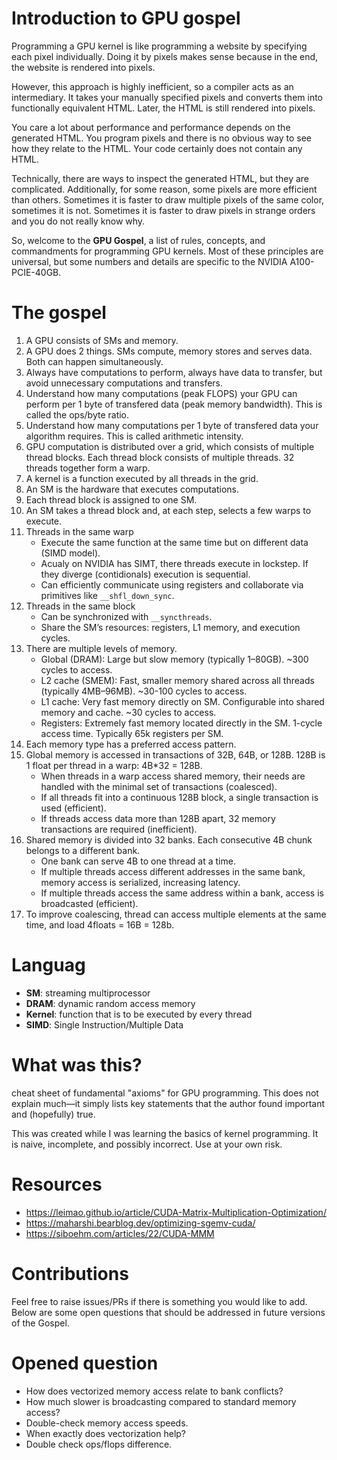 # Introduction to GPU gospel

Programming a GPU kernel is like programming a website by specifying each pixel individually. Doing it by pixels makes sense because in the end, the website is rendered into pixels.

However, this approach is highly inefficient, so a compiler acts as an intermediary. It takes your manually specified pixels and converts them into functionally equivalent HTML. Later, the HTML is still rendered into pixels.

You care a lot about performance and performance depends on the generated HTML. You program pixels and there is no obvious way to see how they relate to the HTML. Your code certainly does not contain any HTML.

Technically, there are ways to inspect the generated HTML, but they are complicated. Additionally, for some reason, some pixels are more efficient than others. Sometimes it is faster to draw multiple pixels of the same color, sometimes it is not. Sometimes it is faster to draw pixels in strange orders and you do not really know why.

So, welcome to the **GPU Gospel**, a list of rules, concepts, and commandments for programming GPU kernels. Most of these principles are universal, but some numbers and details are specific to the NVIDIA A100-PCIE-40GB.

# The gospel

1. A GPU consists of SMs and memory.
1. A GPU does 2 things. SMs compute, memory stores and serves data. Both can happen simultaneously.
1. Always have computations to perform, always have data to transfer, but avoid unnecessary computations and transfers.
1. Understand how many computations (peak FLOPS) your GPU can perform per 1 byte of transfered data (peak memory bandwidth). This is called the ops/byte ratio.
1. Understand how many computations per 1 byte of transfered data your algorithm requires. This is called arithmetic intensity.
1. GPU computation is distributed over a grid, which consists of multiple thread blocks. Each thread block consists of multiple threads. 32 threads together form a warp.
1. A kernel is a function executed by all threads in the grid.
1. An SM is the hardware that executes computations.
1. Each thread block is assigned to one SM.
1. An SM takes a thread block and, at each step, selects a few warps to execute.
1. Threads in the same warp
   - Execute the same function at the same time but on different data (SIMD model).
   - Acualy on NVIDIA has SIMT, there threads execute in lockstep. If they diverge (contidionals) execution is sequential. 
   - Can efficiently communicate using registers and collaborate via primitives like `__shfl_down_sync`.
1. Threads in the same block
   - Can be synchronized with `__syncthreads`.
   - Share the SM’s resources: registers, L1 memory, and execution cycles.
1. There are multiple levels of memory.
   - Global (DRAM): Large but slow memory (typically 1–80GB). ~300 cycles to access.
   - L2 cache (SMEM): Fast, smaller memory shared across all threads (typically 4MB–96MB). ~30-100 cycles to access.
   - L1 cache: Very fast memory directly on SM. Configurable into shared memory and cache. ~30 cycles to access.
   - Registers: Extremely fast memory located directly in the SM. 1-cycle access time. Typically 65k registers per SM.  
1. Each memory type has a preferred access pattern.
1. Global memory is accessed in transactions of 32B, 64B, or 128B. 128B is 1 float per thread in a warp: 4B*32 = 128B.
   - When threads in a warp access shared memory, their needs are handled with the minimal set of transactions (coalesced).
   - If all threads fit into a continuous 128B block, a single transaction is used (efficient).
   - If threads access data more than 128B apart, 32 memory transactions are required (inefficient).
1. Shared memory is divided into 32 banks. Each consecutive 4B chunk belongs to a different bank.
   - One bank can serve 4B to one thread at a time.
   - If multiple threads access different addresses in the same bank, memory access is serialized, increasing latency.
   - If multiple threads access the same address within a bank, access is broadcasted (efficient).
1. To improve coalescing, thread can access multiple elements at the same time, and load 4floats = 16B = 128b.

# Languag
- **SM**: streaming multiprocessor
- **DRAM**: dynamic random access memory
- **Kernel**: function that is to be executed by every thread
- **SIMD**: Single Instruction/Multiple Data

# What was this?
 cheat sheet of fundamental "axioms" for GPU programming. This does not explain much—it simply lists key statements that the author found important and (hopefully) true.

This was created while I was learning the basics of kernel programming. It is naive, incomplete, and possibly incorrect. Use at your own risk.

# Resources
- https://leimao.github.io/article/CUDA-Matrix-Multiplication-Optimization/
- https://maharshi.bearblog.dev/optimizing-sgemv-cuda/
- https://siboehm.com/articles/22/CUDA-MMM

# Contributions
Feel free to raise issues/PRs if there is something you would like to add. Below are some open questions that should be addressed in future versions of the Gospel.

# Opened question
- How does vectorized memory access relate to bank conflicts?
- How much slower is broadcasting compared to standard memory access?
- Double-check memory access speeds.
- When exactly does vectorization help?
- Double check ops/flops difference. 
